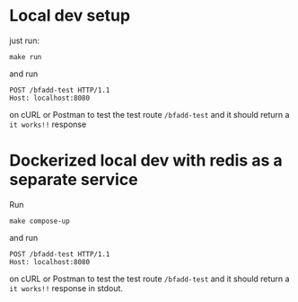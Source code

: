 # Local dev setup
just run:

```
make run
```
and run
```
POST /bfadd-test HTTP/1.1
Host: localhost:8080
```
on cURL or Postman to test the test route `/bfadd-test` and it should return a `it works!!` response

# Dockerized local dev with redis as a separate service

Run
```
make compose-up
```
and run
```
POST /bfadd-test HTTP/1.1
Host: localhost:8080
```
on cURL or Postman to test the test route `/bfadd-test` and it should return a `it works!!`  response in stdout.


